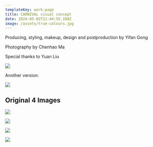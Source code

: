 ```yaml
---
templateKey: work-page
title: CARNIVAL visual concept
date: 2024-05-02T21:44:55.108Z
image: /assets/true-colours.jpg
---
```

Producing, styling, makeup, design and postproduction by Yifan Gong

Photography by Chenhao Ma

S﻿pecial thanks to Yuan Liu

![](/assets/true-colours.jpg)

A﻿nother version:

![](/assets/true-colours-2.jpg)

## Original 4 Images

![](/assets/白色海报-拷贝.jpg#middle)

![](/assets/红色海报-拷贝.jpg#middle)

![](/assets/黄色海报-拷贝.jpg#middle)

![](/assets/蓝色海报未p纯蓝色眼睛.jpg#middle)